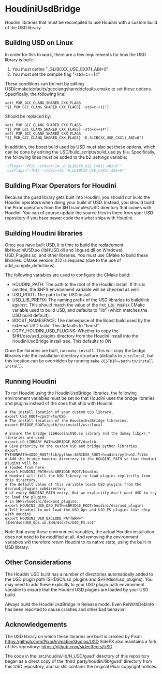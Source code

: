 # HoudiniUsdBridge
Houdini libraries that must be recompiled to use Houdini with a custom build of
the USD library.

## Building USD on Linux

In order for this to work, there are a few requirements for how the USD library
is built:

1. You must define "_GLIBCXX_USE_CXX11_ABI=0"
2. You must set the compile flag "-std=c++14"

These conditions can be met by editing
USD/cmake/defaults/gccclangshareddefaults.cmake to set these options.
Specifically, the following line:

```
set(_PXR_GCC_CLANG_SHARED_CXX_FLAGS "${_PXR_GCC_CLANG_SHARED_CXX_FLAGS} -std=c++11")
```

Should be replaced by:

```
set(_PXR_GCC_CLANG_SHARED_CXX_FLAGS "${_PXR_GCC_CLANG_SHARED_CXX_FLAGS} -std=c++14")
set(_PXR_GCC_CLANG_SHARED_CXX_FLAGS "${_PXR_GCC_CLANG_SHARED_CXX_FLAGS} -D_GLIBCXX_USE_CXX11_ABI=0")
```

In addition, the boost build used by USD must also set these options, which can
be done by editing the USD/build_scripts/build_usd.py file. Specifically, the
following lines must be added to the b2_settings variable:

```python
'cflags="-fPIC -std=c++14 -D_GLIBCXX_USE_CXX11_ABI=0"'
'cxxflags="-fPIC -std=c++14 -D_GLIBCXX_USE_CXX11_ABI=0"'
```

## Building Pixar Operators for Houdini

Because the gusd library gets built into Houdini, you should _not_ build the
Houdini operators when doing your build of USD. Instead, you should build the
Pixar operators from the $HT/samples/USD directory that comes with
Houdini. You can of course update the source files in there from your USD
repository if you have newer code than what ships with Houdini.

## Building Houdini libraries

Once you have built USD, it is time to build the replacement libHoudiniUSD.so
(libHUSD.dll and libgusd.dll on Windows), USD_Plugins.so, and other libraries.
You must use CMake to build these libraries. CMake version 3.12 is required
(due to the use of add_compile_definitions).

The following variables are used to configure the CMake build:

* HOUDINI_PATH: The path to the root of the Houdini install. If this is
  omitted, the $HFS environment variable will be checked as well.
* USD_ROOT: The path to the USD install.
* USD_LIB_PREFIX: The naming prefix of the USD libraries to build/link against.
  This should match the value of the `PXR_LIB_PREFIX` CMake variable used to
  build USD, and defaults to "lib" (which matches the USD build default).
* BOOST_NAMESPACE: The namespace of the Boost build used by the external USD
  build. This defaults to "boost".
* COPY_HOUDINI_USD_PLUGINS: Whether to copy the $HH/dso/usd_plugins directory
  from the Houdini install into the HoudiniUsdBridge install tree. This defaults  to ON.

Once the libraries are built, run `make install`. This will copy the bridge libraries
into the installation directory structure (defaults to `/usr/local`, but this
location can be overridden by running `make DESTDIR=/path/to/install install`).

## Running Houdini

To run Houdini using the HoudiniUsdBridge libraries, the following environment variables
must be set so that Houdini uses the bridge libraries and plugins instead of the ones that
ship with Houdini.

```
# The install location of your custom USD library.
export USD_ROOT=/path/to/USD
# The install location of the HoudiniUsdBridge libraries.
export BRIDGE_ROOT=/path/to/install/usr/local

# Ensure the bridge libHoudiniUSD.so library and the dummy libpxr_* libraries are used.
export LD_LIBRARY_PATH=$BRIDGE_ROOT/dsolib
# Give priority to the custom USD and bridge python libraries.
export PYTHONPATH=$USD_ROOT/lib/python:$BRIDGE_ROOT/houdini/python2.7libs
# Add the bridge houdini directory to the HOUDINI_PATH so that Houdini plugins will be
# loaded from here.
export HOUDINI_PATH=\&:$BRIDGE_ROOT/houdini
# Houdini will tell the USD library to load plugins explicitly from this directory.
# The default value of this variable loads USD plugins from the dso/usd_plugins subdirectory
# of every HOUDINI_PATH entry. But we explicitly don't want USD to try to load the plugins
# in $HFS/houdini/dso/usd_plugins.
export HOUDINI_USD_DSO_PATH=$BRIDGE_ROOT/houdini/dso/usd_plugins
# Tell Houdini to not load the USD_Ops and USD_FS plugins that ship with Houdini.
export HOUDINI_DSO_EXCLUDE_PATTERN="{$HH/dso/USD_Ops.so,$HH/dso/fs/USD_FS.so}"
```

Note that using these environment variables, the actual Houdini installation does not need to
be modified at all. And removing the environment variables will therefore return Houdini to its
native state, using the built-in USD library.

## Other Considerations

The Houdini USD build has a number of directories automatically added to the
USD plugin path ($HDSO/usd_plugins and $HH/dso/usd_plugins). You may need to
add these explicitly to your USD plugin path environment variable to ensure
that the Houdini USD plugins are loaded by your USD build.

Always build the HoudiniUsdBridge in Release mode. Even RelWithDebInfo has been
reported to cause crashes and other bad behavior.

## Acknowledgements

The USD library on which these libraries are built is created by Pixar:
https://github.com/PixarAnimationStudios/USD
SideFX also maintains a fork of this repository:
https://github.com/sideeffects/USD

The code in the 'src/houdini/lib/H_USD/gusd' directory of this repository
began as a direct copy of the 'third_party/houdini/lib/gusd' directory from
this USD repository, and so still contains the original Pixar copyright
notices.

